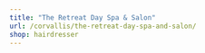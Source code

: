 ```yaml
---
title: "The Retreat Day Spa & Salon"
url: /corvallis/the-retreat-day-spa-and-salon/
shop: hairdresser
---
```

